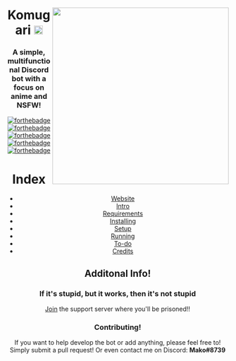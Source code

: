 <html>
    <header>
        <a href = 'https://discordapp.com/oauth2/authorize?client_id=365907645795794946&scope=bot&permissions=1043721303'>
            <img align="right" src="https://a.safe.moe/hu4ry.png" height="400">
        </a>

<h1> Komugari <a href = 'https://discordapp.com/oauth2/authorize?client_id=365907645795794946&scope=bot&permissions=1043721303'>
    <img src="https://a.safe.moe/4kKNg.png" height="20">
</a></h1>

### A simple, multifunctional Discord bot with a focus on anime and NSFW!

[![forthebadge](http://forthebadge.com/images/badges/fuck-it-ship-it.svg)](https://discordapp.com/oauth2/authorize?client_id=365907645795794946&scope=bot&permissions=1043721303)[![forthebadge](http://forthebadge.com/images/badges/kinda-sfw.svg)](https://discordapp.com/oauth2/authorize?client_id=365907645795794946&scope=bot&permissions=1043721303)[![forthebadge](http://forthebadge.com/images/badges/makes-people-smile.svg)](https://discordapp.com/oauth2/authorize?client_id=365907645795794946&scope=bot&permissions=1043721303) [![forthebadge](http://forthebadge.com/images/badges/gluten-free.svg)](https://discordapp.com/oauth2/authorize?client_id=365907645795794946&scope=bot&permissions=1043721303)[![forthebadge](http://forthebadge.com/images/badges/made-with-crayons.svg)](https://discordapp.com/oauth2/authorize?client_id=365907645795794946&scope=bot&permissions=1043721303)

# Index

- [Website](https://mitorisia.github.io/Komugari/)
- [Intro](https://github.com/Mitorisia/Komugari/wiki)
- [Requirements](https://github.com/Mitorisia/Komugari/wiki/Running-the-Bot-Yourself!#requirements)
- [Installing](https://github.com/Mitorisia/Komugari/wiki/Running-the-Bot-Yourself!#installing)
- [Setup](https://github.com/Mitorisia/Komugari/wiki/Running-the-Bot-Yourself!#setup)
- [Running](https://github.com/Mitorisia/Komugari/wiki/Running-the-Bot-Yourself!#running)
- [To-do](https://github.com/Mitorisia/Komugari/projects/1)
- [Credits](https://github.com/Mitorisia/Komugari/wiki/Credits)

## Additonal Info!

### If it's stupid, but it works, then it's not stupid

[Join](https://discord.gg/dHqWWSS) the support server where you'll be prisoned!!

### Contributing!

If you want to help develop the bot or add anything, please feel free to!  
Simply submit a pull request! Or even contact me on Discord: **Mako#8739**
